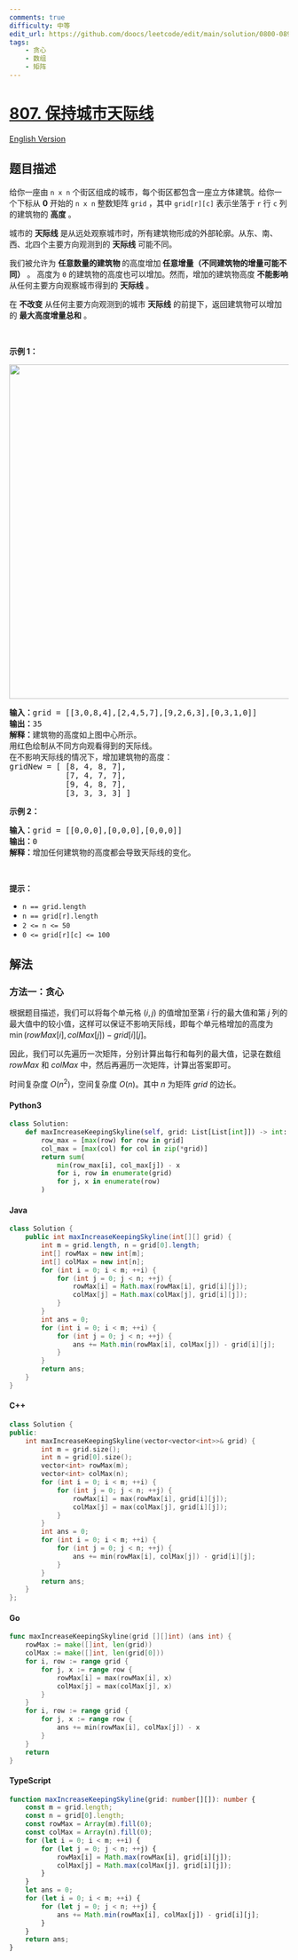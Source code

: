 ```yaml
---
comments: true
difficulty: 中等
edit_url: https://github.com/doocs/leetcode/edit/main/solution/0800-0899/0807.Max%20Increase%20to%20Keep%20City%20Skyline/README.md
tags:
    - 贪心
    - 数组
    - 矩阵
---
```


<!-- problem:start -->

# [807. 保持城市天际线](https://leetcode.cn/problems/max-increase-to-keep-city-skyline)

[English Version](/solution/0800-0899/0807.Max%20Increase%20to%20Keep%20City%20Skyline/README_EN.md)

## 题目描述

<!-- description:start -->

<p>给你一座由 <code>n x n</code> 个街区组成的城市，每个街区都包含一座立方体建筑。给你一个下标从 <strong>0</strong> 开始的 <code>n x n</code> 整数矩阵 <code>grid</code> ，其中 <code>grid[r][c]</code> 表示坐落于 <code>r</code> 行 <code>c</code> 列的建筑物的 <strong>高度</strong> 。</p>

<p>城市的 <strong>天际线</strong> 是从远处观察城市时，所有建筑物形成的外部轮廓。从东、南、西、北四个主要方向观测到的 <strong>天际线</strong> 可能不同。</p>

<p>我们被允许为 <strong>任意数量的建筑物 </strong>的高度增加<strong> 任意增量（不同建筑物的增量可能不同）</strong> 。 高度为 <code>0</code> 的建筑物的高度也可以增加。然而，增加的建筑物高度 <strong>不能影响</strong> 从任何主要方向观察城市得到的 <strong>天际线</strong> 。</p>

<p>在 <strong>不改变</strong> 从任何主要方向观测到的城市 <strong>天际线</strong> 的前提下，返回建筑物可以增加的 <strong>最大高度增量总和</strong> 。</p>

<p>&nbsp;</p>

<p><strong>示例 1：</strong></p>
<img alt="" src="https://fastly.jsdelivr.net/gh/doocs/leetcode@main/solution/0800-0899/0807.Max%20Increase%20to%20Keep%20City%20Skyline/images/807-ex1.png" style="width: 700px; height: 603px;" />
<pre>
<strong>输入：</strong>grid = [[3,0,8,4],[2,4,5,7],[9,2,6,3],[0,3,1,0]]
<strong>输出：</strong>35
<strong>解释：</strong>建筑物的高度如上图中心所示。
用红色绘制从不同方向观看得到的天际线。
在不影响天际线的情况下，增加建筑物的高度：
gridNew = [ [8, 4, 8, 7],
            [7, 4, 7, 7],
            [9, 4, 8, 7],
            [3, 3, 3, 3] ]
</pre>

<p><strong>示例 2：</strong></p>

<pre>
<strong>输入：</strong>grid = [[0,0,0],[0,0,0],[0,0,0]]
<strong>输出：</strong>0
<strong>解释：</strong>增加任何建筑物的高度都会导致天际线的变化。
</pre>

<p>&nbsp;</p>

<p><strong>提示：</strong></p>

<ul>
	<li><code>n == grid.length</code></li>
	<li><code>n == grid[r].length</code></li>
	<li><code>2 &lt;= n &lt;= 50</code></li>
	<li><code>0 &lt;= grid[r][c] &lt;= 100</code></li>
</ul>

<!-- description:end -->

## 解法

<!-- solution:start -->

### 方法一：贪心

根据题目描述，我们可以将每个单元格 $(i, j)$ 的值增加至第 $i$ 行的最大值和第 $j$ 列的最大值中的较小值，这样可以保证不影响天际线，即每个单元格增加的高度为 $\min(\textit{rowMax}[i], \textit{colMax}[j]) - \textit{grid}[i][j]$。

因此，我们可以先遍历一次矩阵，分别计算出每行和每列的最大值，记录在数组 $\textit{rowMax}$ 和 $\textit{colMax}$ 中，然后再遍历一次矩阵，计算出答案即可。

时间复杂度 $O(n^2)$，空间复杂度 $O(n)$。其中 $n$ 为矩阵 $\textit{grid}$ 的边长。

<!-- tabs:start -->

#### Python3

```python
class Solution:
    def maxIncreaseKeepingSkyline(self, grid: List[List[int]]) -> int:
        row_max = [max(row) for row in grid]
        col_max = [max(col) for col in zip(*grid)]
        return sum(
            min(row_max[i], col_max[j]) - x
            for i, row in enumerate(grid)
            for j, x in enumerate(row)
        )
```

#### Java

```java
class Solution {
    public int maxIncreaseKeepingSkyline(int[][] grid) {
        int m = grid.length, n = grid[0].length;
        int[] rowMax = new int[m];
        int[] colMax = new int[n];
        for (int i = 0; i < m; ++i) {
            for (int j = 0; j < n; ++j) {
                rowMax[i] = Math.max(rowMax[i], grid[i][j]);
                colMax[j] = Math.max(colMax[j], grid[i][j]);
            }
        }
        int ans = 0;
        for (int i = 0; i < m; ++i) {
            for (int j = 0; j < n; ++j) {
                ans += Math.min(rowMax[i], colMax[j]) - grid[i][j];
            }
        }
        return ans;
    }
}
```

#### C++

```cpp
class Solution {
public:
    int maxIncreaseKeepingSkyline(vector<vector<int>>& grid) {
        int m = grid.size();
        int n = grid[0].size();
        vector<int> rowMax(m);
        vector<int> colMax(n);
        for (int i = 0; i < m; ++i) {
            for (int j = 0; j < n; ++j) {
                rowMax[i] = max(rowMax[i], grid[i][j]);
                colMax[j] = max(colMax[j], grid[i][j]);
            }
        }
        int ans = 0;
        for (int i = 0; i < m; ++i) {
            for (int j = 0; j < n; ++j) {
                ans += min(rowMax[i], colMax[j]) - grid[i][j];
            }
        }
        return ans;
    }
};
```

#### Go

```go
func maxIncreaseKeepingSkyline(grid [][]int) (ans int) {
	rowMax := make([]int, len(grid))
	colMax := make([]int, len(grid[0]))
	for i, row := range grid {
		for j, x := range row {
			rowMax[i] = max(rowMax[i], x)
			colMax[j] = max(colMax[j], x)
		}
	}
	for i, row := range grid {
		for j, x := range row {
			ans += min(rowMax[i], colMax[j]) - x
		}
	}
	return
}
```

#### TypeScript

```ts
function maxIncreaseKeepingSkyline(grid: number[][]): number {
    const m = grid.length;
    const n = grid[0].length;
    const rowMax = Array(m).fill(0);
    const colMax = Array(n).fill(0);
    for (let i = 0; i < m; ++i) {
        for (let j = 0; j < n; ++j) {
            rowMax[i] = Math.max(rowMax[i], grid[i][j]);
            colMax[j] = Math.max(colMax[j], grid[i][j]);
        }
    }
    let ans = 0;
    for (let i = 0; i < m; ++i) {
        for (let j = 0; j < n; ++j) {
            ans += Math.min(rowMax[i], colMax[j]) - grid[i][j];
        }
    }
    return ans;
}
```

<!-- tabs:end -->

<!-- solution:end -->

<!-- problem:end -->
